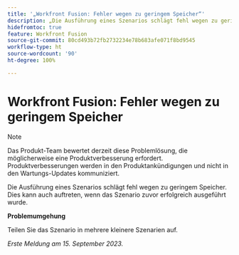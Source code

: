 ```yaml
---
title: '„Workfront Fusion: Fehler wegen zu geringem Speicher“'
description: „Die Ausführung eines Szenarios schlägt fehl wegen zu geringem Speicher. Dies kann auch auftreten, wenn das Szenario zuvor erfolgreich ausgeführt wurde.“
hidefromtoc: true
feature: Workfront Fusion
source-git-commit: 80cd493b72fb2732234e78b683afe071f8bd9545
workflow-type: ht
source-wordcount: '90'
ht-degree: 100%

---
```



# Workfront Fusion: Fehler wegen zu geringem Speicher

>[!NOTE]
>
>Das Produkt-Team bewertet derzeit diese Problemlösung, die möglicherweise eine Produktverbesserung erfordert. Produktverbesserungen werden in den Produktankündigungen und nicht in den Wartungs-Updates kommuniziert.

Die Ausführung eines Szenarios schlägt fehl wegen zu geringem Speicher. Dies kann auch auftreten, wenn das Szenario zuvor erfolgreich ausgeführt wurde.

**Problemumgehung**

Teilen Sie das Szenario in mehrere kleinere Szenarien auf.

_Erste Meldung am 15. September 2023._
